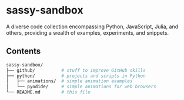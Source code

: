 # sassy-sandbox
A diverse code collection encompassing Python, JavaScript, Julia, and others, providing a wealth of examples, experiments, and snippets.

## Contents
```bash
sassy-sandbox/
├── github/          # stuff to improve GitHub skills
├── python/          # projects and scripts in Python
│   ├── animations/  # simple animation examples
│   └── pyodide/     # simple animations for web browsers
└── README.md        # this file
```